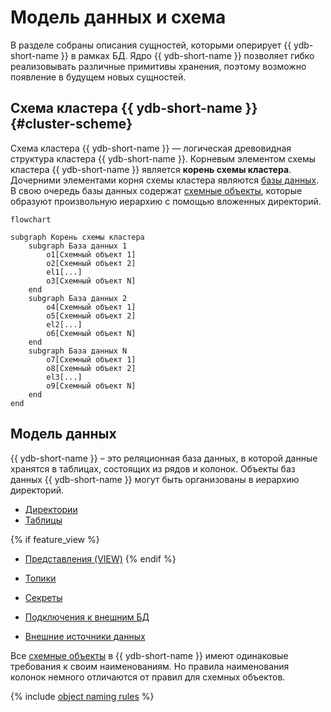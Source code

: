 # Модель данных и схема

В разделе собраны описания сущностей, которыми оперирует {{ ydb-short-name }} в рамках БД. Ядро {{ ydb-short-name }} позволяет гибко реализовывать различные примитивы хранения, поэтому возможно появление в будущем новых сущностей.

## Схема кластера {{ ydb-short-name }} {#cluster-scheme}

Схема кластера {{ ydb-short-name }} — логическая древовидная структура кластера {{ ydb-short-name }}. Корневым элементом схемы кластера {{ ydb-short-name }} является **корень схемы кластера**. Дочерними элементами корня схемы кластера являются [базы данных](../../concepts/glossary.md#database). В свою очередь базы данных содержат [схемные объекты](../../concepts/glossary.md#scheme-object), которые образуют произвольную иерархию с помощью вложенных директорий.

```mermaid
flowchart

subgraph Корень схемы кластера
    subgraph База данных 1
        o1[Схемный объект 1]
        o2[Схемный объект 2]
        el1[...]
        o3[Схемный объект N]
    end
    subgraph База данных 2
        o4[Схемный объект 1]
        o5[Схемный объект 2]
        el2[...]
        o6[Схемный объект N]
    end
    subgraph База данных N
        o7[Схемный объект 1]
        o8[Схемный объект 2]
        el3[...]
        o9[Схемный объект N]
    end
end

```

## Модель данных

{{ ydb-short-name }} – это реляционная база данных, в которой данные хранятся в таблицах, состоящих из рядов и колонок. Объекты баз данных {{ ydb-short-name }} могут быть организованы в иерархию директорий.

* [Директории](dir.md)
* [Таблицы](table.md)

{% if feature_view %}
* [Представления (VIEW)](view.md)
{% endif %}

* [Топики](../topic.md)
* [Секреты](secrets.md)
* [Подключения к внешним БД](external_data_source.md)
* [Внешние источники данных](external_table.md)

Все [схемные объекты](../../concepts/glossary.md#scheme-object) в {{ ydb-short-name }} имеют одинаковые требования к своим наименованиям. Но правила наименования колонок немного отличаются от правил для схемных объектов.

{% include [object naming rules](./_includes/object-naming-rules.md) %}
